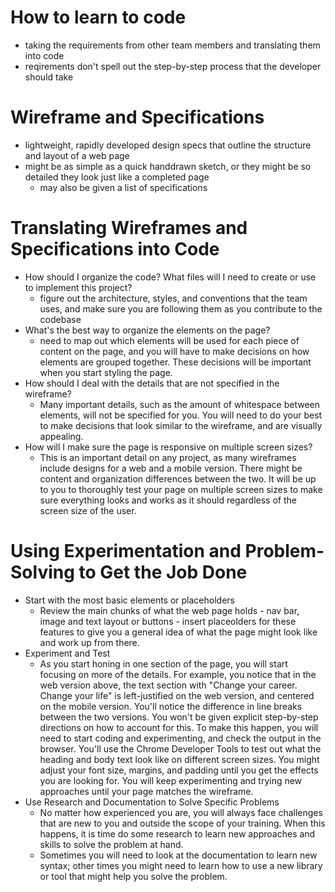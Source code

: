 # How to learn to code
- taking the requirements from other team members and translating them into code
-  reqirements don't spell out the step-by-step process that the developer should take

# Wireframe and Specifications
- lightweight, rapidly developed design specs that outline the structure and layout of a web page
- might be as simple as a quick handdrawn sketch, or they might be so detailed they look just like a completed page
    - may also be given a list of specifications

# Translating Wireframes and Specifications into Code
- How should I organize the code? What files will I need to create or use to implement this project?
    - figure out the architecture, styles, and conventions that the team uses, and make sure you are following them as you contribute to the codebase
- What's the best way to organize the elements on the page?
    - need to map out which elements will be used for each piece of content on the page, and you will have to make decisions on how elements are grouped together. These decisions will be important when you start styling the page.
- How should I deal with the details that are not specified in the wireframe?
    - Many important details, such as the amount of whitespace between elements, will not be specified for you. You will need to do your best to make decisions that look similar to the wireframe, and are visually appealing.
- How will I make sure the page is responsive on multiple screen sizes?
    - This is an important detail on any project, as many wireframes include designs for a web and a mobile version. There might be content and organization differences between the two. It will be up to you to thoroughly test your page on multiple screen sizes to make sure everything looks and works as it should regardless of the screen size of the user.

# Using Experimentation and Problem-Solving to Get the Job Done
- Start with the most basic elements or placeholders
    - Review the main chunks of what the web page holds - nav bar, image and text layout or buttons - insert placeolders for these features to give you a general idea of what the page might look like and work up from there. 
- Experiment and Test
    - As you start honing in one section of the page, you will start focusing on more of the details. For example, you notice that in the web version above, the text section with "Change your career. Change your life" is left-justified on the web version, and centered on the mobile version. You'll notice the difference in line breaks between the two versions. You won't be given explicit step-by-step directions on how to account for this. To make this happen, you will need to start coding and experimenting, and check the output in the browser. You'll use the Chrome Developer Tools to test out what the heading and body text look like on different screen sizes. You might adjust your font size, margins, and padding until you get the effects you are looking for. You will keep experimenting and trying new approaches until your page matches the wireframe.
- Use Research and Documentation to Solve Specific Problems
    - No matter how experienced you are, you will always face challenges that are new to you and outside the scope of your training. When this happens, it is time do some research to learn new approaches and skills to solve the problem at hand.
    - Sometimes you will need to look at the documentation to learn new syntax; other times you might need to learn how to use a new library or tool that might help you solve the problem.

